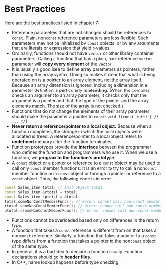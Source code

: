 # Best Practices

Here are the best practices listed in chapter 7:

- Reference parameters that are not changed should be references to `const`. Plain, non`const` reference parameters are less flexible. Such parameters may not be initialized by `const` objects, or by any arguments that are literals or expression that yield r-values.
- Ordinarily, functions should not have `vector` or other library container parameters. Calling a function that has a plain, non-reference `vector` parameter will **copy every element** of the `vector`.
- It is usually a good idea to define array parameters as pointers, rather than using the array syntax. Doing so makes it clear that what is being operated on is a pointer to an array element, not the array itself. Because an array dimension is ignored, including a dimension in a parameter definition is particularly **misleading**. (When the compiler checks an argument to an array parameter, it checks only that the argument is a pointer and that the type of the pointer and the array elements match. The size of the array is not checked.)
- Functions that do not change the elements of their array parameter should make the parameter a pointer to `const`: `void f(const int*) { /* ... */}`
- **Never return a reference/pointer to a local object.** Because when a function completes, the storage in which the local objects were allocated is freed. A reference/pointer to a local object refers to **undefined** memory after the function terminates.
- Function prototypes provide the **interface** between the programmer who defines the function and programmers who use it. When we use a function, we **program to the function's prototype**.
- A `const` object or a pointer or reference to a `const` object may be used to call only `const` member functions. It is an error to try to call a non`const` member function on a `const` object or through a pointer or reference to a `const` object. Thus, the following code is in error:

```cpp
const Sales_item total; // init object total
const Sales_item &rtotal = total;
const Sales_item *ptotal = &total;
total.someNonConstMemberFunc(); // error: cannot call non-const member function on const object
rtotal.someNonConstMemberFunc(); // error: cannot call non-const member function on reference to const object
ptotal->someNonConstMemberFunc(); // error: cannot call non-const member function on pointer to const object
```

- Functions cannot be overloaded based only on differences in the return type.
- A function that takes a `const` reference is different from on that takes a non`const` reference. Similarly, a function that takes a pointer to a `const` type differs from a function that takes a pointer to the non`const` object of the same type.
- In general, it is a bad idea to declare a function locally. Function declarations should go in **header files**.
- In C++, name lookup happens before type checking.